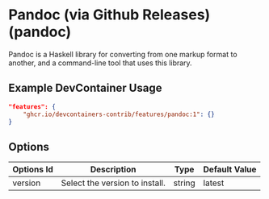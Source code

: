 
# Pandoc (via Github Releases) (pandoc)

Pandoc is a Haskell library for converting from one markup format to another, and a command-line tool that uses this library.

## Example DevContainer Usage

```json
"features": {
    "ghcr.io/devcontainers-contrib/features/pandoc:1": {}
}
```

## Options

| Options Id | Description | Type | Default Value |
|-----|-----|-----|-----|
| version | Select the version to install. | string | latest |


